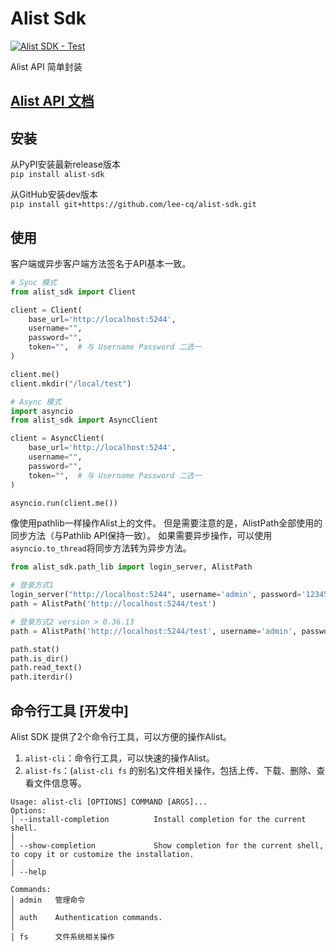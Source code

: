# Alist Sdk

[![Alist SDK - Test](https://github.com/lee-cq/alist-sdk/actions/workflows/CI.yaml/badge.svg)](https://github.com/lee-cq/alist-sdk/actions/workflows/CI.yaml)

Alist API 简单封装

## [Alist API 文档](https://alist.nn.ci/zh/guide/api/)

## 安装

从PyPI安装最新release版本  
`pip install alist-sdk`

从GitHub安装dev版本  
`pip install git+https://github.com/lee-cq/alist-sdk.git`

## 使用

客户端或异步客户端方法签名于API基本一致。

```python
# Sync 模式
from alist_sdk import Client

client = Client(
    base_url='http://localhost:5244',
    username="",
    password="",
    token="",  # 与 Username Password 二选一
)

client.me()
client.mkdir("/local/test")
```

```python
# Async 模式
import asyncio
from alist_sdk import AsyncClient

client = AsyncClient(
    base_url='http://localhost:5244',
    username="",
    password="",
    token="",  # 与 Username Password 二选一
)

asyncio.run(client.me())
```

像使用pathlib一样操作Alist上的文件。
但是需要注意的是，AlistPath全部使用的同步方法（与Pathlib API保持一致）。
如果需要异步操作，可以使用`asyncio.to_thread`将同步方法转为异步方法。

```python
from alist_sdk.path_lib import login_server, AlistPath

# 登录方式1
login_server("http://localhost:5244", username='admin', password='123456')
path = AlistPath('http://localhost:5244/test')

# 登录方式2 version > 0.36.13
path = AlistPath('http://localhost:5244/test', username='admin', password='123456')

path.stat()
path.is_dir()
path.read_text()
path.iterdir()
```

## 命令行工具 [开发中]

Alist SDK 提供了2个命令行工具，可以方便的操作Alist。

1. `alist-cli`：命令行工具，可以快速的操作Alist。
2. `alist-fs`：(`alist-cli fs` 的别名)文件相关操作，包括上传、下载、删除、查看文件信息等。

```
Usage: alist-cli [OPTIONS] COMMAND [ARGS]...
Options:
│ --install-completion          Install completion for the current shell.                                                                                                                                                            │
│ --show-completion             Show completion for the current shell, to copy it or customize the installation.                                                                                                                     │
│ --help   
    
Commands:
│ admin   管理命令                                                                                                                                                                                                                   │
│ auth    Authentication commands.                                                                                                                                                                                                   │
│ fs      文件系统相关操作  
```